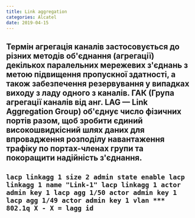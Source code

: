 ```yaml
---
title: Link aggregation
categories: Alcatel
date: 2019-04-15
---
```


Термін **агрегація каналів** застосовується до різних методів об'єднання (агрегації) декількох паралельних мережевих з'єднань з метою підвищення пропускної здатності, а також забезпечення резервування у випадках виходу з ладу одного з каналів. ГАК (Група агрегації каналів від анг. LAG — Link Aggregation Group) об'єднує число фізичних портів разом, щоб зробити єдиний високошвидкісний шлях даних для впровадження розподілу навантаження трафіку по портах-членах групи та покоращити надійність з'єднання.
-----
`lacp linkagg 1 size 2 admin state enable
lacp linkagg 1 name "Link-1"
lacp linkagg 1 actor admin key 1
lacp agg 1/50 actor admin key 1
lacp agg 1/49 actor admin key 1
vlan *** 802.1q X - X = lagg id`
-----